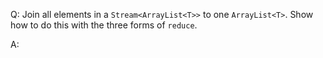 Q: Join all elements in a `Stream<ArrayList<T>>` to one `ArrayList<T>`. Show how to do this with the three forms of `reduce`.

A: 
